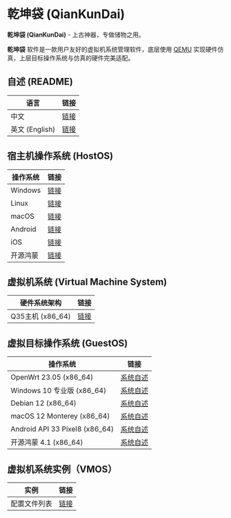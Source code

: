 # 乾坤袋 (QianKunDai)
  **乾坤袋 (QianKunDai)** - 上古神器，专做储物之用。

  **乾坤袋** 软件是一款用户友好的虚拟机系统管理软件，底层使用 [QEMU](https://www.qemu.org/) 实现硬件仿真，上层目标操作系统与仿真的硬件完美适配。

## 自述 (README)
| 语言 | 链接 |
|------|------|
| 中文 | [链接](https://gitee.com/david921518/qkd-app/blob/gitee/README.md) |
| 英文 (English) | [链接](https://gitee.com/david921518/qkd-app/blob/gitee/README.en.md) |

## 宿主机操作系统 (HostOS)
| 操作系统 | 链接 |
|---------|------|
| Windows  | [链接](https://gitee.com/david921518/qkd-app/blob/gitee/doc/HostOS_Windows.md) |
| Linux | [链接](https://gitee.com/david921518/qkd-app/blob/gitee/doc/HostOS_Linux.md) |
| macOS | [链接](https://gitee.com/david921518/qkd-app/blob/gitee/doc/HostOS_macOS.md) |
| Android | [链接](https://gitee.com/david921518/qkd-app/blob/gitee/doc/HostOS_Android.md) |
| iOS | [链接](https://gitee.com/david921518/qkd-app/blob/gitee/doc/HostOS_iOS.md) |
| 开源鸿蒙 | [链接](https://gitee.com/david921518/qkd-app/blob/gitee/doc/HostOS_OHOS.md) |

## 虚拟机系统 (Virtual Machine System)
| 硬件系统架构 | 链接 |
|--------------|------|
| Q35主机 (x86_64) | [链接](https://gitee.com/david921518/qkd-app/blob/gitee/doc/VM_X86_64_Q35.md) |

## 虚拟目标操作系统 (GuestOS)
| 操作系统 | 链接 |
|---------|------|
| OpenWrt 23.05 (x86_64) | [系统自述](https://gitee.com/david921518/qkd-app/blob/gitee/doc/GuestOS_OpenWrt2305_x86_64.md) |
| Windows 10 专业版 (x86_64) | [系统自述](https://gitee.com/david921518/qkd-app/blob/gitee/doc/GuestOS_Windows10_Pro_x64.md) |
| Debian 12 (x86_64) | [系统自述](https://gitee.com/david921518/qkd-app/blob/gitee/doc/GuestOS_Debian12_amd64.md) |
| macOS 12 Monterey (x86_64) | [系统自述](https://gitee.com/david921518/qkd-app/blob/gitee/doc/GuestOS_macOS12_Monterey_x86_64.md) |
| Android API 33 Pixel8 (x86_64) | [系统自述](https://gitee.com/david921518/qkd-app/blob/gitee/doc/GuestOS_Android_API_33_Pixel8_x86_64.md) |
| 开源鸿蒙 4.1 (x86_64) | [系统自述](https://gitee.com/david921518/qkd-app/blob/gitee/doc/GuestOS_OHOS4_amd64.md) |

## 虚拟机系统实例（VMOS）
| 实例 | 链接 |
|---------|------|
| 配置文件列表 | [链接](https://gitee.com/david921518/qkd-app/blob/gitee/doc/vmos-examples/README.md) |
